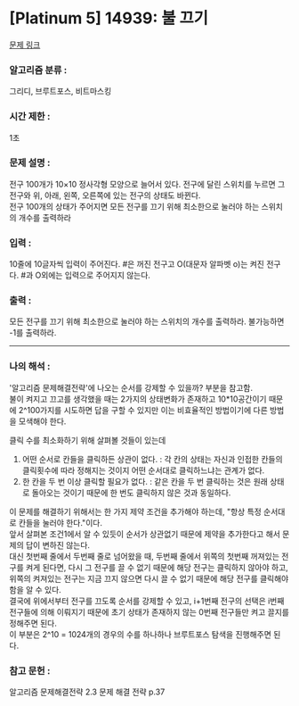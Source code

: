 [Platinum 5] 14939: 불 끄기
====================================  
[문제 링크](https://www.acmicpc.net/problem/14939)  

### 알고리즘 분류 :  
그리디, 브루트포스, 비트마스킹   

### 시간 제한 :  
1초   

### 문제 설명 :  
전구 100개가 10×10 정사각형 모양으로 늘어서 있다. 전구에 달린 스위치를 누르면 그 전구와 위, 아래, 왼쪽, 오른쪽에 있는 전구의 상태도 바뀐다.  
전구 100개의 상태가 주어지면 모든 전구를 끄기 위해 최소한으로 눌러야 하는 스위치의 개수를 출력하라  

### 입력 :   
10줄에 10글자씩 입력이 주어진다. #은 꺼진 전구고 O(대문자 알파벳 o)는 켜진 전구다. #과 O외에는 입력으로 주어지지 않는다.  

### 출력 :   
모든 전구를 끄기 위해 최소한으로 눌러야 하는 스위치의 개수를 출력하라. 불가능하면 -1를 출력하라.   

-----------------------------------------------------------  
### 나의 해석 :  
'알고리즘 문제해결전략'에 나오는 순서를 강제할 수 있을까? 부분을 참고함.  
불이 켜지고 끄고를 생각했을 때는 2가지의 상태변화가 존재하고 10*10공간이기 때문에 2^100가지를 시도하면 답을 구할 수 있지만 이는 비효율적인 방법이기에 다른 방법을 모색해야 한다.  

클릭 수를 최소화하기 위해 살펴볼 것들이 있는데  
1. 어떤 순서로 칸들을 클릭하든 상관이 없다. : 각 칸의 상태는 자신과 인접한 칸들의 클릭횟수에 따라 정해지는 것이지 어떤 순서대로 클릭하느냐는 관계가 없다.  
2. 한 칸을 두 번 이상 클릭할 필요가 없다. : 같은 칸을 두 번 클릭하는 것은 원래 상태로 돌아오는 것이기 때문에 한 번도 클릭하지 않은 것과 동일하다.   

이 문제를 해결하기 위해서는 한 가지 제약 조건을 추가해야 하는데, "항상 특정 순서대로 칸들을 눌러야 한다."이다.  
앞서 살펴본 조건1에서 알 수 있듯이 순서가 상관없기 때문에 제약을 추가한다고 해서 문제의 답이 변하진 않는다.   
대신 첫번째 줄에서 두번째 줄로 넘어왔을 때, 두번째 줄에서 위쪽의 첫번째 꺼져있는 전구를 켜게 된다면, 다시 그 전구를 끌 수 없기 때문에 해당 전구는 클릭하지 않아야 하고,  
위쪽의 켜져있는 전구는 지금 끄지 않으면 다시 끌 수 없기 때문에 해당 전구를 클릭해야 함을 알 수 있다.  
결국에 위에서부터 전구를 끄도록 순서를 강제할 수 있고, i+1번째 전구의 선택은 i번째 전구들에 의해 이뤄지기 때문에 초기 상태가 존재하지 않는 0번째 전구들만 켜고 끌지를 정해주면 된다.  
이 부분은 2^10 = 1024개의 경우의 수를 하나하나 브루트포스 탐색을 진행해주면 된다.  

### 참고 문헌 :  
알고리즘 문제해결전략 2.3 문제 해결 전략 p.37  
